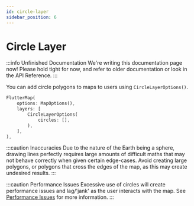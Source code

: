 ```yaml
---
id: circle-layer
sidebar_position: 6
---
```


# Circle Layer

:::info Unfinished Documentation
We're writing this documentation page now! Please hold tight for now, and refer to older documentation or look in the API Reference.
:::

You can add circle polygons to maps to users using `CircleLayerOptions()`.

``` dart
FlutterMap(
    options: MapOptions(),
    layers: [
        CircleLayerOptions(
            circles: [],
        ),
    ],
),
```

:::caution Inaccuracies
Due to the nature of the Earth being a sphere, drawing lines perfectly requires large amounts of difficult maths that may not behave correctly when given certain edge-cases. Avoid creating large polygons, or polygons that cross the edges of the map, as this may create undesired results.
:::

:::caution Performance Issues
Excessive use of circles will create performance issues and lag/'jank' as the user interacts with the map. See [Performance Issues](/examples-and-errors/common-errors#performance-issues) for more information.
:::
